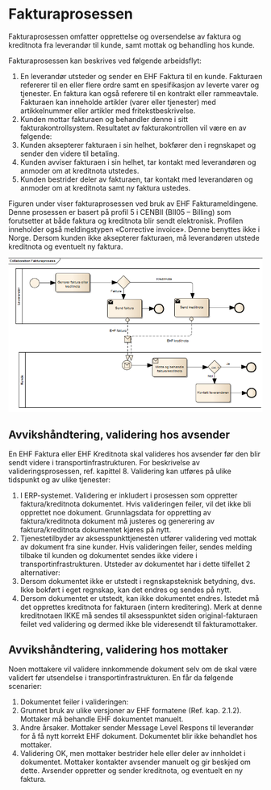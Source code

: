 # Fakturaprosessen
Fakturaprosessen omfatter opprettelse og oversendelse av faktura og kreditnota fra leverandør til kunde, samt mottak og behandling hos kunde.

Fakturaprosessen kan beskrives ved følgende arbeidsflyt:
1.	En leverandør utsteder og sender en EHF Faktura til en kunde.  Fakturaen refererer til en eller flere ordre samt en spesifikasjon av leverte varer og tjenester. En faktura kan også referere til en kontrakt eller rammeavtale. Fakturaen kan inneholde artikler (varer eller tjenester) med artikkelnummer eller artikler med fritekstbeskrivelse.  
1.	Kunden mottar fakturaen og behandler denne i sitt fakturakontrollsystem.  Resultatet av fakturakontrollen vil være en av følgende:
  1.	Kunden aksepterer fakturaen i sin helhet, bokfører den i regnskapet og sender den videre til betaling.
  1.	Kunden avviser fakturaen i sin helhet, tar kontakt med leverandøren og anmoder om at kreditnota utstedes.
  1.	Kunden bestrider deler av fakturaen, tar kontakt med leverandøren og anmoder om at kreditnota samt ny faktura ustedes.

Figuren under viser fakturaprosessen ved bruk av EHF Fakturameldingene. Denne prosessen er basert på profil 5 i CENBII (BII05 – Billing) som forutsetter at både faktura og kreditnota blir sendt elektronisk.  Profilen inneholder også meldingstypen «Corrective invoice».  Denne benyttes ikke i Norge.  Dersom kunden ikke aksepterer fakturaen, må leverandøren utstede kreditnota og eventuelt ny faktura.

![Fakturaprosess](../images/fakturaprosess.png "Fakturaprosess")


## Avvikshåndtering, validering hos avsender

En EHF Faktura eller EHF Kreditnota skal valideres hos avsender før den blir sendt videre i transportinfrastrukturen.  For beskrivelse av valideringsprosessen, ref. kapittel 8.  Validering kan utføres på ulike tidspunkt og av ulike tjenester:  

1.	I ERP-systemet.  Validering er inkludert i prosessen som oppretter faktura/kreditnota dokumentet.  Hvis valideringen feiler, vil det ikke bli opprettet noe dokument.  Grunnlagsdata for oppretting av faktura/kreditnota dokument må justeres og generering av faktura/kreditnota dokumentet kjøres på nytt.  
1.	Tjenestetilbyder av aksesspunkttjenesten utfører validering ved mottak av dokument fra sine kunder.  Hvis valideringen feiler, sendes melding tilbake til kunden og dokumentet sendes ikke videre i transportinfrastrukturen.  Utsteder av dokumentet har i dette tilfellet 2 alternativer:
  1.	Dersom dokumentet ikke er utstedt i regnskapsteknisk betydning, dvs. Ikke bokført i eget regnskap, kan det endres og sendes på nytt.
  1.	Dersom dokumentet er utstedt, kan ikke dokumentet endres.  Istedet må det opprettes kreditnota for fakturaen (intern kreditering).  Merk at denne kreditnotaen IKKE må sendes til aksesspunktet siden original-fakturaen feilet ved validering og dermed ikke ble videresendt til fakturamottaker.


## Avvikshåndtering, validering hos mottaker

Noen mottakere vil validere innkommende dokument selv om de skal være validert før utsendelse i transportinfrastrukturen.  En får da følgende scenarier:

1.	Dokumentet feiler i valideringen:
  1.	Grunnet  bruk av ulike versjoner av EHF formatene (Ref. kap. 2.1.2). Mottaker må behandle EHF dokumentet manuelt.
  1.	Andre årsaker.  Mottaker sender Message Level Respons til leverandør for å få nytt korrekt EHF dokument. Dokumentet blir ikke behandlet hos mottaker.
1.	Validering OK, men mottaker bestrider hele eller deler av innholdet i dokumentet.   Mottaker kontakter avsender manuelt og gir beskjed om dette.  Avsender oppretter og sender kreditnota, og eventuelt en ny faktura.     
